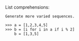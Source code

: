 List comprehensions:
    
    Generate more varied sequences.
    
    >>> a = [1,2,3,4,5]
    >>> b = [i for i in a if i % 2]
        b = [1,3,5]

